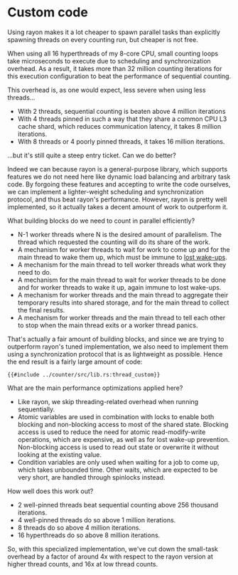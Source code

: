 # Custom code

Using rayon makes it a lot cheaper to spawn parallel tasks than explicitly
spawning threads on every counting run, but cheaper is not free.

When using all 16 hyperthreads of my 8-core CPU, small counting loops take
microseconds to execute due to scheduling and synchronization overhead. As a
result, it takes more than 32 million counting iterations for this execution
configuration to beat the performance of sequential counting.

This overhead is, as one would expect, less severe when using less threads...

- With 2 threads, sequential counting is beaten above 4 million iterations
- With 4 threads pinned in such a way that they share a common CPU L3 cache
  shard, which reduces communication latency, it takes 8 million iterations. 
- With 8 threads or 4 poorly pinned threads, it takes 16 million iterations.

...but it's still quite a steep entry ticket. Can we do better?

Indeed we can because rayon is a general-purpose library, which supports
features we do not need here like dynamic load balancing and arbitrary task
code. By forgoing these features and accepting to write the code ourselves, we
can implement a lighter-weight scheduling and synchronization protocol, and thus
beat rayon's performance. However, rayon is pretty well implemented, so it
actually takes a decent amount of work to outperform it.

What building blocks do we need to count in parallel efficiently?

- N-1 worker threads where N is the desired amount of parallelism. The thread
  which requested the counting will do its share of the work.
- A mechanism for worker threads to wait for work to come up and for the main
  thread to wake them up, which must be immune to
  [lost wake-ups](https://docs.oracle.com/cd/E19120-01/open.solaris/816-5137/sync-30/index.html).
- A mechanism for the main thread to tell worker threads what work they need to
  do.
- A mechanism for the main thread to wait for worker threads to be done and for
  worker threads to wake it up, again immune to lost wake-ups.
- A mechanism for worker threads and the main thread to aggregate their
  temporary results into shared storage, and for the main thread to collect the
  final results.
- A mechanism for worker threads and the main thread to tell each other to stop
  when the main thread exits or a worker thread panics.

That's actually a fair amount of building blocks, and since we are trying to
outperform rayon's tuned implementation, we also need to implement them using
a synchronization protocol that is as lightweight as possible. Hence the end
result is a fairly large amount of code:

```rust,no_run
{{#include ../counter/src/lib.rs:thread_custom}}
```

What are the main performance optimizations applied here?

- Like rayon, we skip threading-related overhead when running sequentially.
- Atomic variables are used in combination with locks to enable both
  blocking and non-blocking access to most of the shared state. Blocking access
  is used to reduce the need for atomic read-modify-write operations, which are
  expensive, as well as for lost wake-up prevention. Non-blocking access is used
  to read out state or overwrite it without looking at the existing value.
- Condition variables are only used when   waiting for a job to come up, which
  takes unbounded time. Other waits, which are expected to be very short, are
  handled through spinlocks instead.

How well does this work out?

- 2 well-pinned threads beat sequential counting above 256 thousand iterations.
- 4 well-pinned threads do so above 1 million iterations.
- 8 threads do so above 4 million iterations.
- 16 hyperthreads do so above 8 million iterations.

So, with this specialized implementation, we've cut down the small-task overhead
by a factor of around 4x with respect to the rayon version at higher thread
counts, and 16x at low thread counts.
